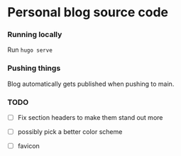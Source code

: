 # Personal blog source code

### Running locally

Run `hugo serve`

### Pushing things

Blog automatically gets published when pushing to main.

### TODO

- [ ] Fix section headers to make them stand out more
- [ ] possibly pick a better color scheme
- [ ] favicon

